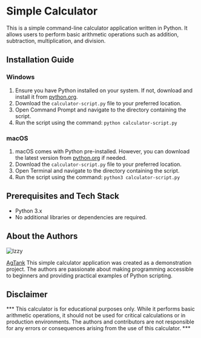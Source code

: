 # Simple Calculator

This is a simple command-line calculator application written in Python. It allows users to perform basic arithmetic operations such as addition, subtraction, multiplication, and division.

## Installation Guide

### Windows

1. Ensure you have Python installed on your system. If not, download and install it from [python.org](https://www.python.org/downloads/windows/).
2. Download the `calculator-script.py` file to your preferred location.
3. Open Command Prompt and navigate to the directory containing the script.
4. Run the script using the command: `python calculator-script.py`

### macOS

1. macOS comes with Python pre-installed. However, you can download the latest version from [python.org](https://www.python.org/downloads/mac-osx/) if needed.
2. Download the `calculator-script.py` file to your preferred location.
3. Open Terminal and navigate to the directory containing the script.
4. Run the script using the command: `python3 calculator-script.py`

## Prerequisites and Tech Stack

- Python 3.x
- No additional libraries or dependencies are required.

## About the Authors
![Izzy](https://scontent.fdvo2-1.fna.fbcdn.net/v/t39.30808-6/461803950_1083722689757074_6494730492808758737_n.jpg?_nc_cat=103&ccb=1-7&_nc_sid=6ee11a&_nc_eui2=AeG8L-XYZBRITmvwxabmotJEtgnGXuEcmlC2CcZe4RyaUJ66fwP9TTbHSGlW8c6OOnDzhPJ1gX2iNWDedCT-vRGx&_nc_ohc=fMP6RhhwEpUQ7kNvgHEfMlZ&_nc_ht=scontent.fdvo2-1.fna&_nc_gid=A19iYfhNSYNihWNBtI68KGi&oh=00_AYAT3HA2nEGYv3Kka0w23S0qG0wO0nHoS3eVfhTX3vUy5g&oe=670A9F0B)

[AgTank](https://www.facebook.com/izzy.deniega.24)
This simple calculator application was created as a demonstration project. The authors are passionate about making programming accessible to beginners and providing practical examples of Python scripting.


## Disclaimer

*** This calculator is for educational purposes only. While it performs basic arithmetic operations, it should not be used for critical calculations or in production environments. The authors and contributors are not responsible for any errors or consequences arising from the use of this calculator. ***



